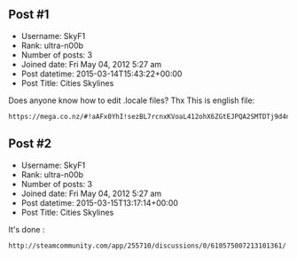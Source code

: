 ## Post #1
- Username: SkyF1
- Rank: ultra-n00b
- Number of posts: 3
- Joined date: Fri May 04, 2012 5:27 am
- Post datetime: 2015-03-14T15:43:22+00:00
- Post Title: Cities Skylines

Does anyone know how to edit .locale files? Thx
This is english file:

```
https://mega.co.nz/#!aAFx0YhI!sezBL7rcnxKVoaL412ohX6ZGtEJPQA2SMTDTj9d4nBQ
```
## Post #2
- Username: SkyF1
- Rank: ultra-n00b
- Number of posts: 3
- Joined date: Fri May 04, 2012 5:27 am
- Post datetime: 2015-03-15T13:17:14+00:00
- Post Title: Cities Skylines

It's done : 
```
http://steamcommunity.com/app/255710/discussions/0/610575007213101361/
```
